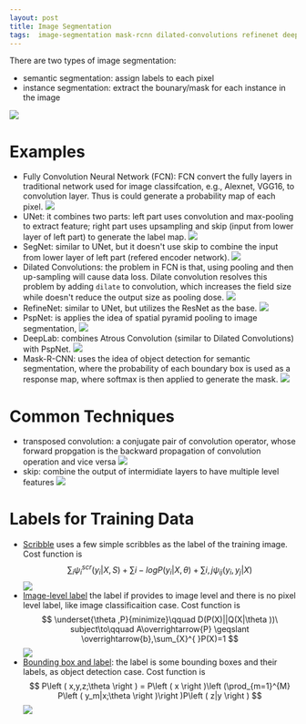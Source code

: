 ```yaml
---
layout: post
title: Image Segmentation
tags:  image-segmentation mask-rcnn dilated-convolutions refinenet deep-learning unet deeplab scribble skip fcn pspnet segnet
---
```


There are two types of image segmentation:
- semantic segmentation: assign labels to each pixel
- instance segmentation: extract the bounary/mask for each instance in the image

![](https://github.com/scutan90/DeepLearning-500-questions/raw/master/ch09_%E5%9B%BE%E5%83%8F%E5%88%86%E5%89%B2/img/ch9/Instance-01.png)

# Examples
- Fully Convolution Neural Network (FCN): FCN convert the fully layers in traditional network used for image classifcation, e.g., Alexnet, VGG16, to convolution layer. Thus is could generate a probability map of each pixel.
![](https://github.com/scutan90/DeepLearning-500-questions/raw/master/ch09_%E5%9B%BE%E5%83%8F%E5%88%86%E5%89%B2/img/ch9/figure_9.1.1_2.jpg)
- UNet: it combines two parts: left part uses convolution and max-pooling to extract feature; right part uses upsampling and skip (input from lower layer of left part) to generate the label map.
![](https://github.com/scutan90/DeepLearning-500-questions/raw/master/ch09_%E5%9B%BE%E5%83%8F%E5%88%86%E5%89%B2/img/ch9/figure_9.2_1.png)
- SegNet: similar to UNet, but it doesn't use skip to combine the input from lower layer of left part (refered encoder network).
![](https://github.com/scutan90/DeepLearning-500-questions/raw/master/ch09_%E5%9B%BE%E5%83%8F%E5%88%86%E5%89%B2/img/ch9/figure_9.3_1.jpg)
- Dilated Convolutions: the problem in FCN is that, using pooling and then up-sampling will cause data loss. Dilate convolution resolves this problem by adding `dilate` to convolution, which increases the field size while doesn't reduce the output size as pooling dose.
![](https://github.com/scutan90/DeepLearning-500-questions/raw/master/ch09_%E5%9B%BE%E5%83%8F%E5%88%86%E5%89%B2/img/ch9/figure_9.3_4.jpg)
- RefineNet: similar to UNet, but utilizes the ResNet as the base.
![](https://github.com/scutan90/DeepLearning-500-questions/raw/master/ch09_%E5%9B%BE%E5%83%8F%E5%88%86%E5%89%B2/img/ch9/figure_9.4_2.png)
- PspNet: is applies the idea of spatial pyramid pooling to image segmentation,
![](https://github.com/scutan90/DeepLearning-500-questions/raw/master/ch09_%E5%9B%BE%E5%83%8F%E5%88%86%E5%89%B2/img/ch9/figure_9.6_2.png)
- DeepLab: combines Atrous Convolution (similar to Dilated Convolutions) with PspNet.
![](https://github.com/scutan90/DeepLearning-500-questions/raw/master/ch09_%E5%9B%BE%E5%83%8F%E5%88%86%E5%89%B2/img/ch9/figure_9.6_6.png)
- Mask-R-CNN: uses the idea of object detection for semantic segmentation, where the probability of each boundary box is used as a response map, where softmax is then applied to generate the mask.
![](https://github.com/scutan90/DeepLearning-500-questions/raw/master/ch09_%E5%9B%BE%E5%83%8F%E5%88%86%E5%89%B2/img/ch9/figure_9.8_1.png)

# Common Techniques
- transposed convolution: a conjugate pair of convolution operator, whose forward propgation is the backward propagation of convolution operation and vice versa
![](https://github.com/scutan90/DeepLearning-500-questions/raw/master/ch09_%E5%9B%BE%E5%83%8F%E5%88%86%E5%89%B2/img/ch9/figure_9.1.8_1.png)
- skip: combine the output of intermidiate layers to have multiple level features
![](https://github.com/scutan90/DeepLearning-500-questions/raw/master/ch09_%E5%9B%BE%E5%83%8F%E5%88%86%E5%89%B2/img/ch9/figure_9.1.9_1.png)

# Labels for Training Data

- [Scribble](https://www.cv-foundation.org/openaccess/content_cvpr_2016/papers/Lin_ScribbleSup_Scribble-Supervised_Convolutional_CVPR_2016_paper.pdf) uses a few simple scribbles as the label of the training image. Cost function is $$ \sum_{i}\psi _i^{scr}\left(y_i|X,S\right)+\sum i-logP\left(y_i| X,\theta\right)+\sum{i,j}\psi _{ij}\left(y_i,y_j|X\right) $$
![](https://github.com/scutan90/DeepLearning-500-questions/raw/master/ch09_%E5%9B%BE%E5%83%8F%E5%88%86%E5%89%B2/img/ch9/figure_9.9_1.png)
- [Image-level label](https://www.cv-foundation.org/openaccess/content_iccv_2015/papers/Pathak_Constrained_Convolutional_Neural_ICCV_2015_paper.pdf) the label if provides to image level and there is no pixel level label, like image classificaition case. Cost function is $$ \underset{\theta ,P}{minimize}\qquad D(P(X)||Q(X|\theta ))\ subject\to\qquad A\overrightarrow{P} \geqslant \overrightarrow{b},\sum_{X}^{ }P(X)=1 $$
![](https://github.com/scutan90/DeepLearning-500-questions/raw/master/ch09_%E5%9B%BE%E5%83%8F%E5%88%86%E5%89%B2/img/ch9/figure_9.9_4.png)
- [Bounding box and label](https://arxiv.org/pdf/1502.02734.pdf): the label is some bounding boxes and their labels, as object detection case. Cost function is $$ P\left ( x,y,z;\theta \right ) = P\left ( x \right )\left (\prod_{m=1}^{M} P\left ( y_m|x;\theta \right )\right )P\left ( z|y \right ) $$
![](https://github.com/scutan90/DeepLearning-500-questions/raw/master/ch09_%E5%9B%BE%E5%83%8F%E5%88%86%E5%89%B2/img/ch9/figure_9.9_6.png)
